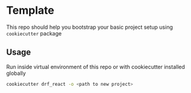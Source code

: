 # Template

This repo should help you bootstrap your basic project setup
using `cookiecutter` package

## Usage

Run inside virtual environment of this repo or with cookiecutter installed globally

```bash
cookiecutter drf_react -o <path to new project>
```
